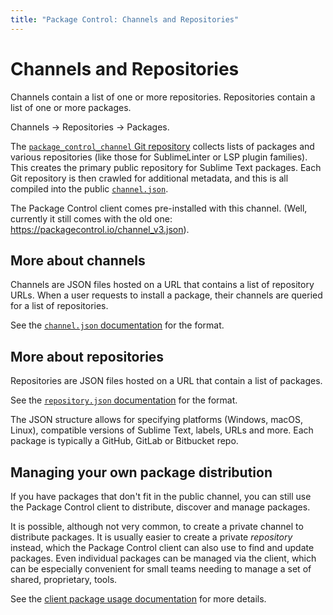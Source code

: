 ```yaml
---
title: "Package Control: Channels and Repositories"
---
```


<!-- Originals: -->
<!-- https://packagecontrol.io/docs/channels_and_repositories -->
<!-- https://github.com/wbond/packagecontrol.io/blob/master/app/html/docs/channels_and_repositories.html -->


# Channels and Repositories

Channels contain a list of one or more repositories. Repositories contain a list of one or more packages.

Channels → Repositories → Packages.

The [`package_control_channel` Git repository][pcc]
collects lists of packages and various repositories
(like those for SublimeLinter or LSP plugin families).
This creates the primary public repository for Sublime Text packages.
Each Git repository is then crawled for additional metadata,
and this is all compiled into the public [`channel.json`][asset]. 

The Package Control client comes pre-installed with this channel.
(Well, currently it still comes with the old one:
https://packagecontrol.io/channel_v3.json).

[pcc]: https://github.com/wbond/package_control_channel
[asset]: https://github.com/packagecontrol/thecrawl/releases/tag/the-channel


## More about channels

Channels are JSON files hosted on a URL
that contains a list of repository URLs.
When a user requests to install a package,
their channels are queried for a list of repositories.  

See the [`channel.json` documentation][channel] for the format. 

[channel]: pc_channel.html


## More about repositories

Repositories are JSON files hosted on a URL that contain a list of packages.

See the [`repository.json` documentation][repo] for the format. 

The JSON structure allows for specifying platforms (Windows, macOS, Linux),
compatible versions of Sublime Text, labels, URLs and more.
Each package is typically a GitHub, GitLab or Bitbucket repo.

[repo]: pc_repository.html


## Managing your own package distribution

If you have packages that don't fit in the public channel, you can still use the Package Control client to distribute, discover and manage packages.

It is possible, although not very common,
to create a private channel to distribute packages.
It is usually easier to create a private _repository_ instead,
which the Package Control client can also use to find and update packages.
Even individual packages can be managed via the client,
which can be especially convenient for small teams
needing to manage a set of shared, proprietary, tools.

See the [client package usage documentation][usage] for more details.

[usage]: pc_client_usage.html


